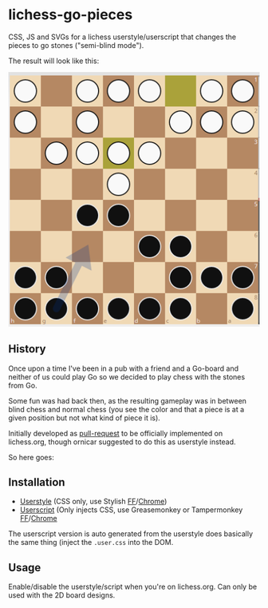 # lichess-go-pieces
CSS, JS and SVGs for a lichess userstyle/userscript that changes the pieces to go stones ("semi-blind mode").

The result will look like this:

![Example image](https://raw.githubusercontent.com/oerpli/lichess-go-pieces/master/gochess.PNG)

## History

Once upon a time I've been in a pub with a friend and a Go-board and neither of us could play Go so we decided to play chess with the stones from Go.

Some fun was had back then, as the resulting gameplay was in between blind chess and normal chess (you see the color and that a piece is at a given position but not what kind of piece it is).

Initially developed as [pull-request](https://github.com/ornicar/lila/pull/4059) to be officially implemented on lichess.org, though ornicar suggested to do this as userstyle instead.

So here goes:

## Installation

* [Userstyle](https://userstyles.org/styles/156409/lichess-pieces-go) (CSS only, use Stylish [FF](https://addons.mozilla.org/en-US/firefox/addon/stylish/)/[Chrome](https://chrome.google.com/webstore/detail/stylish-custom-themes-for/fjnbnpbmkenffdnngjfgmeleoegfcffe?hl=en))
* [Userscript](https://greasyfork.org/en/scripts/38979-lichess-pieces-go) (Only injects CSS, use Greasemonkey or Tampermonkey [FF](https://addons.mozilla.org/en-US/firefox/addon/tampermonkey/)/[Chrome](https://chrome.google.com/webstore/detail/tampermonkey/dhdgffkkebhmkfjojejmpbldmpobfkfo?hl=en)

The userscript version is auto generated from the userstyle does basically the same thing (inject the `.user.css`  into the DOM. 

## Usage
Enable/disable the userstyle/script when you're on lichess.org. Can only be used with the 2D board designs. 
